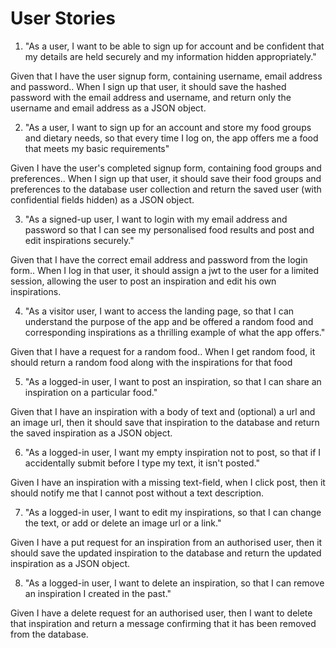# User Stories

1. "As a user, I want to be able to sign up for account and be confident that my details are held securely and my information hidden appropriately."

Given that I have the user signup form, containing username, email address and password..
When I sign up that user, it should save the hashed password with the email address and username, and return only the username and email address as a JSON object.   

2. "As a user, I want to sign up for an account and store my food groups and dietary needs, so that every time I log on, the app offers me a food that meets my basic requirements" 

Given I have the user's completed signup form, containing food groups and preferences..
When I sign up that user, it should save their food groups and preferences to the database user collection and return the saved user (with confidential fields hidden) as a JSON object.

3. "As a signed-up user, I want to login with my email address and password so that I can see my personalised food results and post and edit inspirations securely." 

Given that I have the correct email address and password from the login form.. 
When I log in that user, it should assign a jwt to the user for a limited session, allowing the user to post an inspiration and edit his own inspirations.  

4. "As a visitor user, I want to access the landing page, so that I can understand the purpose of the app and be offered a random food and corresponding inspirations as a thrilling example of what the app offers."

Given that I have a request for a random food.. 
When I get random food, it should return a random food along with the inspirations for that food

5. "As a logged-in user, I want to post an inspiration, so that I can share an inspiration on a particular food." 

Given that I have an inspiration with a body of text and (optional) a url and an image url, then it should save that inspiration to the database and return the saved inspiration as a JSON object. 

6. "As a logged-in user, I want my empty inspiration not to post, so that if I accidentally submit before I type my text, it isn't posted." 

Given I have an inspiration with a missing text-field, when I click post, then it should notify me that I cannot post without a text description.  

7. "As a logged-in user, I want to edit my inspirations, so that I can change the text, or add or delete an image url or a link."

Given I have a put request for an inspiration from an authorised user, then it should save the updated inspiration to the database and return the updated inspiration as a JSON object.  

8. "As a logged-in user, I want to delete an inspiration, so that I can remove an inspiration I created in the past."

Given I have a delete request for an authorised user, then I want to delete that inspiration and return a message confirming that it has been removed from the database.


